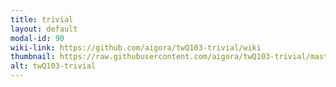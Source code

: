 ```yaml
---
title: trivial
layout: default
modal-id: 90
wiki-link: https://github.com/aigora/twQ103-trivial/wiki
thumbnail: https://raw.githubusercontent.com/aigora/twQ103-trivial/master/logo.png
alt: twQ103-trivial
---
```

